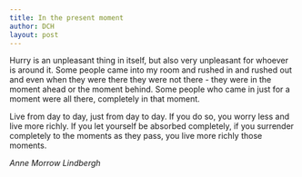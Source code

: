 ```yaml
---
title: In the present moment
author: DCH
layout: post
---
```

Hurry is an unpleasant thing in itself, but also very unpleasant for whoever is around it. Some people came into my room and rushed in and rushed out and even when they were there they were not there - they were in the moment ahead or the moment behind. Some people who came in just for a moment were all there, completely in that moment.

Live from day to day, just from day to day. If you do so, you worry less and live more richly. If you let yourself be absorbed completely, if you surrender completely to the moments as they pass, you live more richly those moments.

*Anne Morrow Lindbergh*
